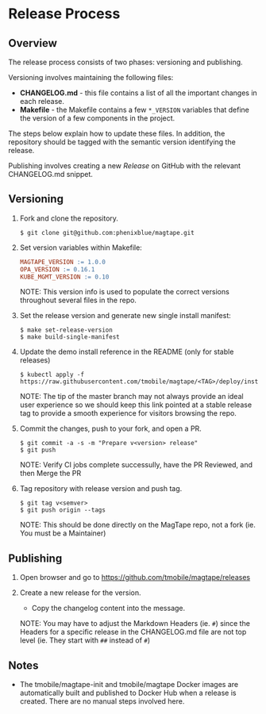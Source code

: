 # Release Process

## Overview

The release process consists of two phases: versioning and publishing.

Versioning involves maintaining the following files:

- **CHANGELOG.md** - this file contains a list of all the important changes in each release.
- **Makefile** - the Makefile contains a few `*_VERSION` variables that define the version of a few components in the project.

The steps below explain how to update these files. In addition, the repository
should be tagged with the semantic version identifying the release.

Publishing involves creating a new *Release* on GitHub with the relevant
CHANGELOG.md snippet.

## Versioning

1. Fork and clone the repository.

	```shell
	$ git clone git@github.com:phenixblue/magtape.git
	```

1. Set version variables within Makefile:

	```makefile
	MAGTAPE_VERSION := 1.0.0
	OPA_VERSION := 0.16.1
	KUBE_MGMT_VERSION := 0.10
	```

    NOTE: This version info is used to populate the correct versions throughout several files in the repo.

1. Set the release version and generate new single install manifest:

	```shell
	$ make set-release-version
	$ make build-single-manifest
	```

1. Update the demo install reference in the README (only for stable releases)

	```shell
	$ kubectl apply -f https://raw.githubusercontent.com/tmobile/magtape/<TAG>/deploy/install.yaml
	```

	NOTE: The tip of the master branch may not always provide an ideal user experience so we should keep this link pointed at a stable release tag to provide a smooth experience for visitors browsing the repo.

1. Commit the changes, push to your fork, and open a PR.

	```shell
	$ git commit -a -s -m "Prepare v<version> release"
	$ git push
	```

	NOTE: Verify CI jobs complete successully, have the PR Reviewed, and then Merge the PR

1. Tag repository with release version and push tag.

	```
	$ git tag v<semver>
	$ git push origin --tags
	```

	NOTE: This should be done directly on the MagTape repo, not a fork (ie. You must be a Maintainer)

## Publishing

1. Open browser and go to https://github.com/tmobile/magtape/releases

1. Create a new release for the version.
	- Copy the changelog content into the message.

	NOTE: You may have to adjust the Markdown Headers (ie. `#`) since the Headers for a specific release in the CHANGELOG.md file are not top level (ie. They start with `##` instead of `#`)

## Notes

- The tmobile/magtape-init and tmobile/magtape Docker images are automatically built and published to Docker Hub when a release is created. There are no manual steps involved here.
